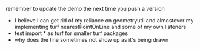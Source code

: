 remember to update the demo the next time you push a version
- I believe I can get rid of my reliance on geometryutil and almostover my implementing turf nearestPointOnLine and some of my own listeners
- test import * as turf for smaller turf packages
- why does the line sometimes not show up as it's being drawn